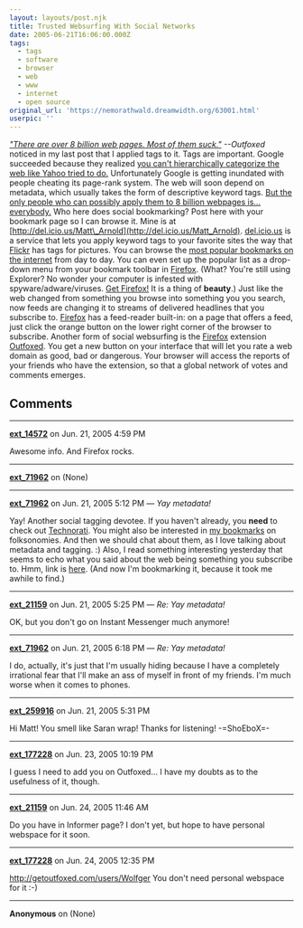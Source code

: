 ```yaml
---
layout: layouts/post.njk
title: Trusted Websurfing With Social Networks
date: 2005-06-21T16:06:00.000Z
tags:
  - tags
  - software
  - browser
  - web
  - www
  - internet
  - open source
original_url: 'https://nemorathwald.dreamwidth.org/63001.html'
userpic: ''
---
```

_["There are over 8 billion web pages. Most of them suck."](http://getoutfoxed.com/) --Outfoxed_ noticed in my last post that I applied tags to it. Tags are important. Google succeeded because they realized [you can't hierarchically categorize the web like Yahoo tried to do.](http://www.microcontentnews.com/articles/deathofhierarchy.htm) Unfortunately Google is getting inundated with people cheating its page-rank system. The web will soon depend on metadata, which usually takes the form of descriptive keyword tags. [But the only people who can possibly apply them to 8 billion webpages is... everybody.](http://www.shirky.com/writings/ontology_overrated.html) Who here does social bookmarking? Post here with your bookmark page so I can browse it. Mine is at [http://del.icio.us/Matt\_Arnold](http://del.icio.us/Matt_Arnold). [del.icio.us](http://del.ico.us) is a service that lets you apply keyword tags to your favorite sites the way that [Flickr](http://www.flickr.com) has tags for pictures. You can browse the [most popular bookmarks on the internet](http://del.icio.us/popular/) from day to day. You can even set up the popular list as a drop-down menu from your bookmark toolbar in [Firefox](http://www.getfirefox.com). (What? You're still using Explorer? No wonder your computer is infested with spyware/adware/viruses. [Get Firefox!](http://www.getfirefox.com) It is a thing of **beauty**.) Just like the web changed from something you browse into something you you search, now feeds are changing it to streams of delivered headlines that you subscribe to. [Firefox](http://www.getfirefox.com) has a feed-reader built-in: on a page that offers a feed, just click the orange button on the lower right corner of the browser to subscribe. Another form of social websurfing is the [Firefox](http://www.getfirefox.com) extension [Outfoxed](http://getoutfoxed.com/). You get a new button on your interface that will let you rate a web domain as good, bad or dangerous. Your browser will access the reports of your friends who have the extension, so that a global network of votes and comments emerges.

## Comments

---

**[ext_14572](https://www.dreamwidth.org/users/ext_14572)** on Jun. 21, 2005 4:59 PM

Awesome info. And Firefox rocks.

---

**[ext_71962](https://www.dreamwidth.org/users/ext_71962)** on (None)



---

**[ext_71962](https://www.dreamwidth.org/users/ext_71962)** on Jun. 21, 2005 5:12 PM — *Yay metadata!*

Yay! Another social tagging devotee. If you haven't already, you **need** to check out [Technorati](http://technorati.com). You might also be interested in [my bookmarks](http://del.icio.us/rikhei/folksonomies) on folksonomies. And then we should chat about them, as I love talking about metadata and tagging. :) Also, I read something interesting yesterday that seems to echo what you said about the web being something you subscribe to. Hmm, link is [here](http://particletree.com/features/the-importance-of-rss). (And now I'm bookmarking it, because it took me awhile to find.)

---

**[ext_21159](https://www.dreamwidth.org/users/ext_21159)** on Jun. 21, 2005 5:25 PM — *Re: Yay metadata!*

OK, but you don't go on Instant Messenger much anymore!

---

**[ext_71962](https://www.dreamwidth.org/users/ext_71962)** on Jun. 21, 2005 6:18 PM — *Re: Yay metadata!*

I do, actually, it's just that I'm usually hiding because I have a completely irrational fear that I'll make an ass of myself in front of my friends. I'm much worse when it comes to phones.

---

**[ext_259916](https://www.dreamwidth.org/users/ext_259916)** on Jun. 21, 2005 5:31 PM

Hi Matt! You smell like Saran wrap! Thanks for listening! -=ShoEboX=-

---

**[ext_177228](https://www.dreamwidth.org/users/ext_177228)** on Jun. 23, 2005 10:19 PM

I guess I need to add you on Outfoxed... I have my doubts as to the usefulness of it, though.

---

**[ext_21159](https://www.dreamwidth.org/users/ext_21159)** on Jun. 24, 2005 11:46 AM

Do you have in Informer page? I don't yet, but hope to have personal webspace for it soon.

---

**[ext_177228](https://www.dreamwidth.org/users/ext_177228)** on Jun. 24, 2005 12:35 PM

http://getoutfoxed.com/users/Wolfger You don't need personal webspace for it :-)

---

**Anonymous** on (None)

